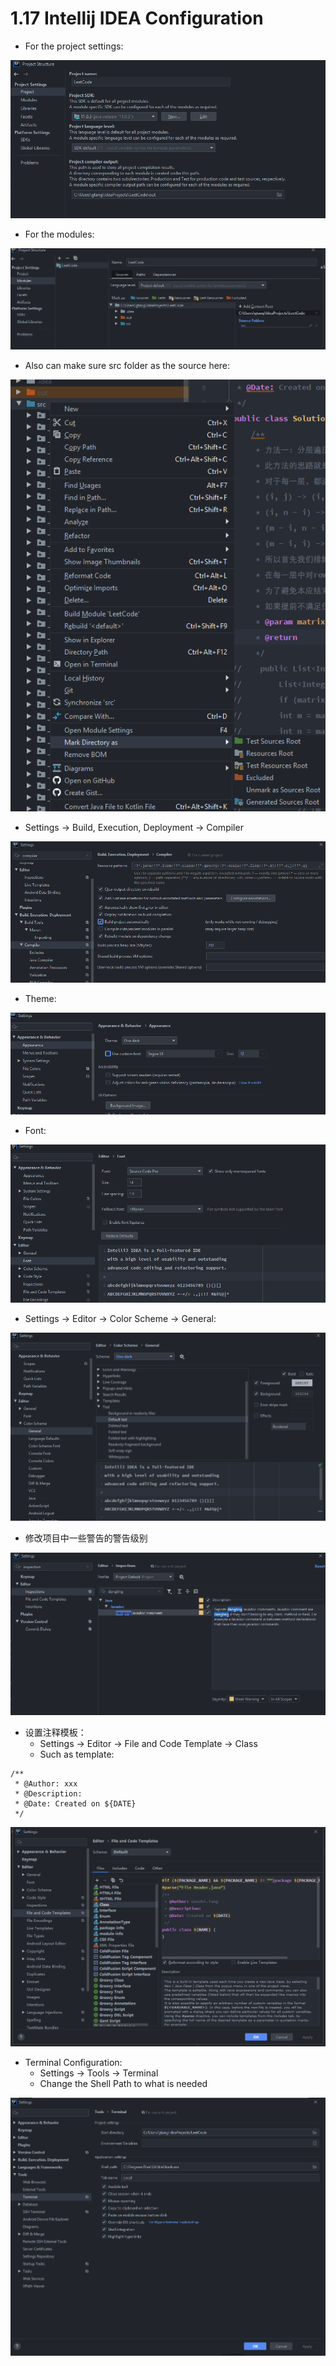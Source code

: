 # 1.17 Intellij IDEA Configuration

* For the project settings:

![](../.gitbook/assets/image%20%2827%29.png)

* For the modules:

![](../.gitbook/assets/image%20%2846%29.png)

* Also can make sure src folder as the source here:

![](../.gitbook/assets/image%20%2821%29.png)

* Settings -&gt; Build, Execution, Deployment -&gt; Compiler

![](../.gitbook/assets/image%20%2845%29.png)

* Theme:

![](../.gitbook/assets/image%20%2858%29.png)

* Font:

![](../.gitbook/assets/image%20%2813%29.png)

* Settings -&gt; Editor -&gt; Color Scheme -&gt; General:

![](../.gitbook/assets/image%20%2843%29.png)

* 修改项目中一些警告的警告级别

![](../.gitbook/assets/image%20%2857%29.png)

* 设置注释模板：
  * Settings -&gt; Editor -&gt; File and Code Template -&gt; Class
  * Such as template:

```text
/**
 * @Author: xxx
 * @Description:
 * @Date: Created on ${DATE}
 */
```

![](../.gitbook/assets/image%20%2812%29.png)

* Terminal Configuration:
  * Settings -&gt; Tools -&gt; Terminal
  * Change the Shell Path to what is needed

![](../.gitbook/assets/image%20%2886%29.png)



